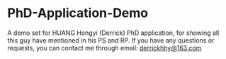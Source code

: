 # PhD-Application-Demo
A demo set for HUANG Hongyi (Derrick) PhD application, for showing all this guy have mentioned in his PS and RP. If you have any questions or requests, you can contact me through email: derrickhhy@163.com
